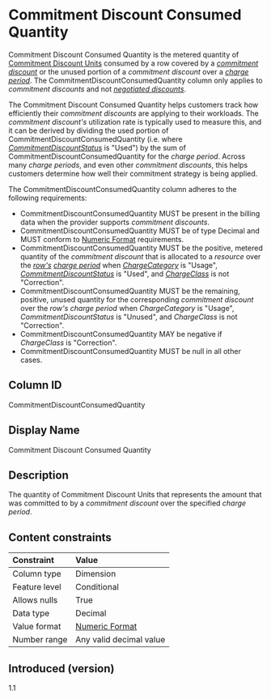 # Commitment Discount Consumed Quantity

Commitment Discount Consumed Quantity is the metered quantity of [Commitment Discount Units](#commitmentdiscountunit) consumed by a row covered by a [*commitment discount*](#glossary:commitmentdiscount) or the unused portion of a *commitment discount* over a [*charge period*](#glossary:chargeperiod). The CommitmentDiscountConsumedQuantity column only applies to *commitment discounts* and not [*negotiated discounts*](#glossary:negotiated-discount).

The Commitment Discount Consumed Quantity helps customers track how efficiently their *commitment discounts* are applying to their workloads. The *commitment discount's* utilization rate is typically used to measure this, and it can be derived by dividing the used portion of CommitmentDiscountConsumedQuantity (i.e. where [*CommitmentDiscountStatus*](#commitmentdiscountstatus) is "Used") by the sum of CommitmentDiscountConsumedQuantity for the *charge period*. Across many *charge periods*, and even other *commitment discounts*, this helps customers determine how well their commitment strategy is being applied.

The CommitmentDiscountConsumedQuantity column adheres to the following requirements:

* CommitmentDiscountConsumedQuantity MUST be present in the billing data when the provider supports *commitment discounts*.
* CommitmentDiscountConsumedQuantity MUST be of type Decimal and MUST conform to [Numeric Format](#numericformat) requirements.
* CommitmentDiscountConsumedQuantity MUST be the positive, metered quantity of the *commitment discount* that is allocated to a *resource* over the [*row's*](#glossary:row) [*charge period*](#glossary:chargeperiod) when [*ChargeCategory*](#chargecategory) is "Usage", [*CommitmentDiscountStatus*](#commitmentdiscountstatus) is "Used", and [*ChargeClass*](#chargeclass) is not "Correction".
* CommitmentDiscountConsumedQuantity MUST be the remaining, positive, unused quantity for the corresponding *commitment discount* over the *row's* *charge period* when *ChargeCategory* is "Usage", *CommitmentDiscountStatus* is "Unused", and *ChargeClass* is not "Correction".
* CommitmentDiscountConsumedQuantity MAY be negative if *ChargeClass* is "Correction".
* CommitmentDiscountConsumedQuantity MUST be null in all other cases.

## Column ID

CommitmentDiscountConsumedQuantity

## Display Name

Commitment Discount Consumed Quantity

## Description

The quantity of Commitment Discount Units that represents the amount that was committed to by a *commitment discount* over the specified *charge period*.

## Content constraints

| Constraint      | Value            |
|:----------------|:-----------------|
| Column type     | Dimension        |
| Feature level   | Conditional      |
| Allows nulls    | True             |
| Data type       | Decimal          |
| Value format    | [Numeric Format](#numericformat) |
| Number range    | Any valid decimal value |

## Introduced (version)

1.1

